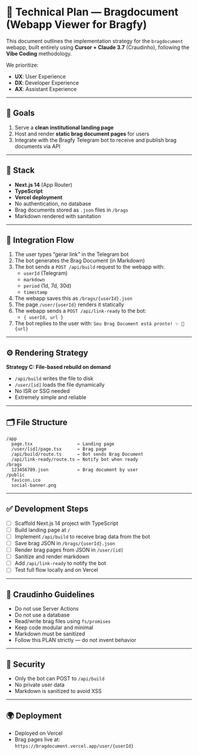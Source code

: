 # 🧠 Technical Plan — Bragdocument (Webapp Viewer for Bragfy)

This document outlines the implementation strategy for the `bragdocument` webapp, built entirely using **Cursor + Claude 3.7** (Craudinho), following the **Vibe Coding** methodology.

We prioritize:

- **UX**: User Experience
- **DX**: Developer Experience
- **AX**: Assistant Experience

---

## 🎯 Goals

1. Serve a **clean institutional landing page**
2. Host and render **static brag document pages** for users
3. Integrate with the Bragfy Telegram bot to receive and publish brag documents via API

---

## 🧱 Stack

- **Next.js 14** (App Router)
- **TypeScript**
- **Vercel deployment**
- No authentication, no database
- Brag documents stored as `.json` files in `/brags`
- Markdown rendered with sanitation

---

## 🔄 Integration Flow

1. The user types “gerar link” in the Telegram bot
2. The bot generates the Brag Document (in Markdown)
3. The bot sends a `POST /api/build` request to the webapp with:
   - `userId` (Telegram)
   - `markdown`
   - `period` (1d, 7d, 30d)
   - `timestamp`
4. The webapp saves this as `/brags/{userId}.json`
5. The page `/user/{userId}` renders it statically
6. The webapp sends a `POST /api/link-ready` to the bot:
   - `{ userId, url }`
7. The bot replies to the user with:
   `Seu Brag Document está pronto! ✨ 🔗 {url}`

---

## ⚙️ Rendering Strategy

**Strategy C: File-based rebuild on demand**

- `/api/build` writes the file to disk
- `/user/[id]` loads the file dynamically
- No ISR or SSG needed
- Extremely simple and reliable

---

## 🗂️ File Structure

```
/app
  page.tsx                 ← Landing page
  /user/[id]/page.tsx      ← Brag page
  /api/build/route.ts      ← Bot sends Brag Document
  /api/link-ready/route.ts ← Notify bot when ready
/brags
  123456789.json           ← Brag document by user
/public
  favicon.ico
  social-banner.png
```

---

## ✅ Development Steps

- [ ] Scaffold Next.js 14 project with TypeScript
- [ ] Build landing page at `/`
- [ ] Implement `/api/build` to receive brag data from the bot
- [ ] Save brag JSON in `/brags/{userId}.json`
- [ ] Render brag pages from JSON in `/user/[id]`
- [ ] Sanitize and render markdown
- [ ] Add `/api/link-ready` to notify the bot
- [ ] Test full flow locally and on Vercel

---

## 🧠 Craudinho Guidelines

- Do not use Server Actions
- Do not use a database
- Read/write brag files using `fs/promises`
- Keep code modular and minimal
- Markdown must be sanitized
- Follow this PLAN strictly — do not invent behavior

---

## 🔐 Security

- Only the bot can POST to `/api/build`
- No private user data
- Markdown is sanitized to avoid XSS

---

## 🌍 Deployment

- Deployed on Vercel
- Brag pages live at:  
  `https://bragdocument.vercel.app/user/{userId}`

